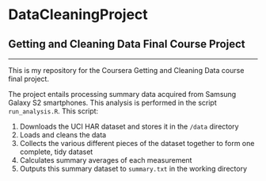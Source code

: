 # DataCleaningProject
## Getting and Cleaning Data Final Course Project
___

This is my repository for the Coursera Getting and Cleaning Data course final project.
  
The project entails processing summary data acquired from Samsung Galaxy S2 smartphones.
This analysis is performed in the script `run_analysis.R`. This script:

1. Downloads the UCI HAR dataset and stores it in the `/data` directory
2. Loads and cleans the data
3. Collects the various different pieces of the dataset together to form one
complete, tidy dataset
4. Calculates summary averages of each measurement
5. Outputs this summary dataset to `summary.txt` in the working directory



